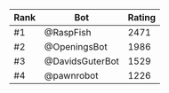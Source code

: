 Rank|Bot|Rating
---|---|---
#1|@RaspFish|2471
#2|@OpeningsBot|1986
#3|@DavidsGuterBot|1529
#4|@pawnrobot|1226
